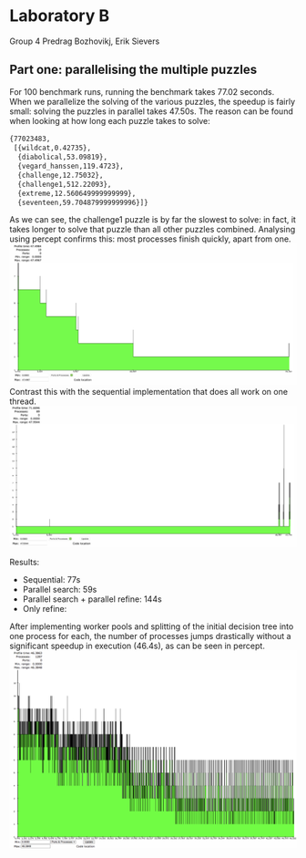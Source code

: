 # Laboratory B
Group 4
Predrag Bozhovikj, Erik Sievers

## Part one: parallelising the multiple puzzles

For 100 benchmark runs, running the benchmark takes 77.02 seconds. When we parallelize the solving of the various puzzles, the speedup is fairly small: solving the puzzles in parallel takes 47.50s. The reason can be found when looking at how long each puzzle takes to solve:
```
{77023483,
 [{wildcat,0.42735},
  {diabolical,53.09819},
  {vegard_hanssen,119.4723},
  {challenge,12.75032},
  {challenge1,512.22093},
  {extreme,12.560649999999999},
  {seventeen,59.704879999999996}]}
```
  As we can see, the challenge1 puzzle is by far the slowest to solve: in fact, it takes longer to solve that puzzle than all other puzzles combined. Analysing using percept confirms this: most processes finish quickly, apart from one.
  ![](Parallel.png)
  Contrast this with the sequential implementation that does all work on one thread.
  ![](Sequential.png)

  Results:
  * Sequential: 77s
  * Parallel search: 59s
  * Parallel search + parallel refine: 144s
  * Only refine:

  After implementing worker pools and splitting of the initial decision tree into one process for each, the number of processes jumps drastically without a significant speedup in execution (46.4s), as can be seen in percept.
  ![](ConcurrentInitialTreeSplit.png) 